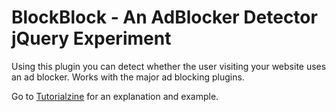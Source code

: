 BlockBlock - An AdBlocker Detector jQuery Experiment
====================================================

Using this plugin you can detect whether the user visiting your website uses an ad blocker. Works with the major ad blocking plugins.

Go to [Tutorialzine](http://tutorialzine.com/2011/12/how-to-block-adblock/) for an explanation and example.